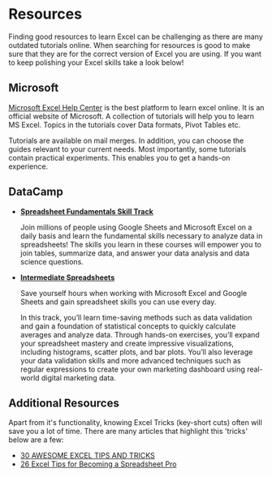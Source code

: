 # Resources


Finding good resources to learn Excel can be challenging as there are many outdated tutorials online.
When searching for resources is good to make sure that they are for the correct version of Excel you are using. If you want to keep polishing your Excel skills take a look below!


## Microsoft


[Microsoft Excel Help Center](https://support.microsoft.com/en-us/excel) is the best platform to learn excel online. It is an official website of Microsoft. A collection of tutorials will help you to learn MS Excel. Topics in the tutorials cover Data formats, Pivot Tables etc.

Tutorials are available on mail merges. In addition, you can choose the guides relevant to your current needs. Most importantly, some tutorials contain practical experiments. This enables you to get a hands-on experience.

## DataCamp 

* **[Spreadsheet Fundamentals Skill Track](https://app.datacamp.com/learn/skill-tracks/spreadsheet-fundamentals)**

    Join millions of people using Google Sheets and Microsoft Excel on a daily basis and learn the fundamental skills necessary to analyze data in spreadsheets! The skills you learn in these courses will empower you to join tables, summarize data, and answer your data analysis and data science questions.

* **[Intermediate Spreadsheets](https://app.datacamp.com/learn/skill-tracks/intermediate-spreadsheets)**

    Save yourself hours when working with Microsoft Excel and Google Sheets and gain spreadsheet skills you can use every day.

    In this track, you’ll learn time-saving methods such as data validation and gain a foundation of statistical concepts to quickly calculate averages and analyze data. Through hands-on exercises, you’ll expand your spreadsheet mastery and create impressive visualizations, including histograms, scatter plots, and bar plots. You’ll also leverage your data validation skills and more advanced techniques such as regular expressions to create your own marketing dashboard using real-world digital marketing data.

## Additional Resources

Apart from it's functionality, knowing Excel Tricks (key-short cuts) often will save you a lot of time. There are many articles that highlight this 'tricks' below are a few:

* [30 AWESOME EXCEL TIPS AND TRICKS](https://online.jwu.edu/blog/30-awesome-excel-tips-and-tricks)
* [26 Excel Tips for Becoming a Spreadsheet Pro](https://www.pcmag.com/how-to/22-excel-tips-for-becoming-a-spreadsheet-pro)



